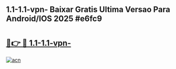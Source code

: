 ## 1.1-1.1-vpn- Baixar Gratis Ultima Versao Para Android/IOS 2025 #e6fc9

# <h2><a href="https://ainizakaria.my?title=1.1-1.1-vpn-&ref=20M">🔗👉 🔴 1.1-1.1-vpn-</a></h2>

[![acn](https://github.com/user-attachments/assets/0f9c940e-d8b0-45ae-aac7-cd30a18b3e1c)](https://ainizakaria.my?title=1.1-1.1-vpn-&ref=20M)

